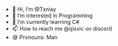 - 👋 Hi, I’m @Txniay
- 👀 I’m interested in Programming
- 🌱 I’m currently learning C#
- 📫 How to reach me @qixxic on discord
- 😄 Pronouns: Man
